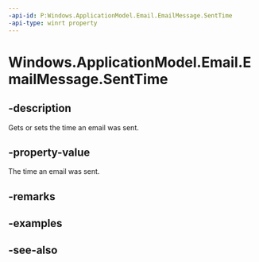 ----api-id: P:Windows.ApplicationModel.Email.EmailMessage.SentTime
-api-type: winrt property
---<!-- Property syntaxpublic Windows.Foundation.IReference<Windows.Foundation.DateTime> SentTime { get;  set; }--># Windows.ApplicationModel.Email.EmailMessage.SentTime## -descriptionGets or sets the time an email was sent.## -property-valueThe time an email was sent.## -remarks## -examples## -see-also